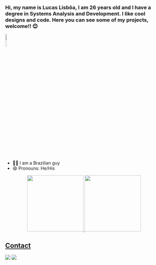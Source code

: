 ### Hi, my name is Lucas Lisbôa, I am 26 years old and I have a degree in Systems Analysis and Development. I like cool designs and code. Here you can see some of my projects, welcome!! 😊

<div>
 <img src="https://rondonia.ro.gov.br/wp-content/uploads/2020/09/Bandeira-Nacionalsímbolo-maior-da-Pátria-Brasileira-Foto-Divulgação.jpg"  width="10%">
 </div>

- 🕺🏽 I am a Brazilian guy
- 😄 Pronouns: He/His

<!--  <h2> STATUS:  reviewing javascript and making some resumes to upload her </h2> -->

<!-- - ⚡ Fun fact:  -->

 <div align="center">
  <a href="https://github.com/lucasmlisboa">
  <img height="180em" src="https://github-readme-stats.vercel.app/api?username=lucasmlisboa&show_icons=true&theme=dark&include_all_commits=true&count_private=true"/>
  <img height="180em" src="https://github-readme-stats.vercel.app/api/top-langs/?username=lucasmlisboa&layout=compact&langs_count=7&theme=dark"/>
</div>
 
<!--  <h3>Main Techs</h3>
<div style="display: inline_block"><br> -->
  
<!--   <img align="center" alt="Lucas-React" height="30" width="40" src="https://raw.githubusercontent.com/devicons/devicon/master/icons/react/react-original.svg">
 <img align="center" alt="Lucas-HTML" height="30" width="40" src="https://raw.githubusercontent.com/devicons/devicon/master/icons/html5/html5-original.svg">
 <img align="center" alt="Lucas-CSS" height="30" width="40" src="https://raw.githubusercontent.com/devicons/devicon/master/icons/css3/css3-original.svg">
 <img align="center" alt="Lucas-Js" height="30" width="40" src="https://raw.githubusercontent.com/devicons/devicon/master/icons/javascript/javascript-plain.svg">
  <img align="right" alt="Rafa-pic" height="150" style="border-radius:50px;" src="">
</div> -->
 

 ## Contact
 
 <div> 
   <a href = "mailto:lucasmlisboa32@gmail.com"><img src="https://img.shields.io/badge/Gmail-D14836?style=for-the-badge&logo=gmail&logoColor=white" target="_blank"></a>
  <a href="https://www.linkedin.com/in/lucasmlisboa/?locale=en_US" target="_blank"><img src="https://img.shields.io/badge/-LinkedIn-%230077B5?style=for-the-badge&logo=linkedin&logoColor=white" target="_blank"></a>
 </div>


 
